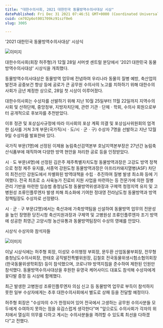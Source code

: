 ```yaml
---
title: "대한수의사회, 2021 대한민국 동물방역수의사대상 시상"
datePublished: Fri Dec 31 2021 07:46:51 GMT+0000 (Coordinated Universal Time)
cuid: cm702p6ot001709kz91szf0e6
slug: 3005

---
```



'2021 대한민국 동물방역수의사대상' 시상식

![이미지](https://cdn.hashnode.com/res/hashnode/image/upload/v1739253615929/b6f3011f-87e7-4e03-8a9d-1f91e2218139.jpeg)

대한수의사회(회장 허주형)가 12월 28일 서머셋 센트럴 분당에서 '2021 대한민국 동물방역수의사대상' 시상식을 개최했다.

동물방역수의사대상은 동물방역 업무에 전념하여 우리나라 동물의 질병 예방, 축산업의 발전과 공중보건 향상 등에 공로가 큰 공무원 수의사의 노고를 치하하기 위해 대한수의사회가 금년 제정한 상으로, 28일 첫 시상이 이루어졌다.

대한수의사회는 수상자를 선발하기 위해 지난 10월 25일부터 11월 22일까지 지역수의사회 및 산하단체, 중앙정부, 지방자치단체, 관련 기관ㆍ단체ㆍ학회, 수의사 회원으로부터 공개적으로 후보자를 추천받았다.

이후 정관 및 포상심사규정에 따라 이사회의 포상 계획 의결 및 포상심사위원회의 엄격한 심사를 거쳐 3개 부문(국가직/시ㆍ도/시ㆍ군ㆍ구) 수상자 7명을 선발하고 지난 12월 9일 수상자를 발표한바 있다.

국가직 부문(1명)에 선정된 이제용 농림축산검역본부 호남지역본부장은 27년간 농림축산식품부에 재직하며 다양한 방역 현안을 처리한 공로 등을 인정받았다.

시ㆍ도 부문(4명)에 선정된 김은주 제주특별자치도청 동물방역과장은 고강도 방역 정책으로 청정 제주 유지를, 서종억 강원도청 동물방역과장은 아프리카돼지열병(ASF) 차단의 최전선인 강원도에서 차별화된 방역대책을 수립ㆍ추진하여 질병 발생 최소화 등에 기여했다. 전국 최초로 소 사육농가 진료비 지원 사업을 마련하는 등 전문가에 의한 질병 관리 기반을 마련한 임승범 충청남도청 동물방역위생과장과 구제역 청정지역 유지 및 고병원성 조류인플루엔자 발생 피해 최소화에 기여한 정대영 전라남도청 동물방역과 방역정책팀장도 수상자로 선정됐다.

시ㆍ군ㆍ구 부문(2명)에서는 축산과에 가축방역팀을 신설하여 동물방역 업무의 전문성을 높인 장명환 당진시청 축산지원과장과 구제역 및 고병원성 조류인플루엔자 조기 방역에 성공한 최영근 고양시청 농산유통과 동물방역팀장이 수상의 영예를 안았다.

시상식 수상자와 참석자들

![이미지](https://cdn.hashnode.com/res/hashnode/image/upload/v1739253618825/2cd46dc2-21ba-4128-a1cb-cfbf121b7332.jpeg)

이날 시상식에는 허주형 회장, 이성모 수의행정 부회장, 문두환 산업동물부회장, 전무형 충청남도수의사회장, 한태호 공직발전특별위원장, 김철호 전국동물위생시험소협의회장(한국동물위생학회장) 등이 참석했으며, 코로나19 방역지침을 준수하여 제한된 인원만 참석했다. 동물방역수의사대상을 후원한 유영국 케어사이드 대표도 참석해 수상자에게 꽃다발 증정 등 시상에 함께했다.

최근 발생한 고병원성 조류인플루엔자 의심 신고 등 동물방역 업무로 부득이 참석하지 못한 일부 수상자에게는 추후 대한수의사회에서 별도로 상패 등을 전달할 예정이다.

허주형 회장은 "수상자의 수가 한정되어 있어 전국에서 고생하는 공무원 수의사분들 모두에게 수여하지 못하는 점을 유감스럽게 생각한다"며 "앞으로도 수의사회가 각자의 위치에서 열심히 의무를 다하고 계시는 수의사분들을 격려할 수 있도록 최선을 다하겠다"고 전했다.